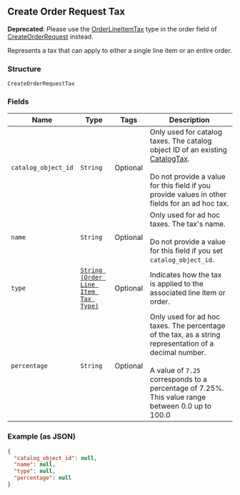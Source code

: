 ## Create Order Request Tax

__Deprecated__: Please use the [OrderLineItemTax](./models/order-line-item-tax.md) type in the
order field of [CreateOrderRequest](./models/create-order-request.md) instead.

Represents a tax that can apply to either a single line item or an entire order.

### Structure

`CreateOrderRequestTax`

### Fields

| Name | Type | Tags | Description |
|  --- | --- | --- | --- |
| `catalog_object_id` | `String` | Optional | Only used for catalog taxes. The catalog object ID of an existing [CatalogTax](./models/catalog-tax.md).<br><br>Do not provide a value for this field if you provide values in other fields for an ad hoc tax. |
| `name` | `String` | Optional | Only used for ad hoc taxes. The tax's name.<br><br>Do not provide a value for this field if you set `catalog_object_id`. |
| `type` | [`String (Order Line Item Tax Type)`](/doc/models/order-line-item-tax-type.md) | Optional | Indicates how the tax is applied to the associated line item or order. |
| `percentage` | `String` | Optional | Only used for ad hoc taxes. The percentage of the tax, as a string representation of a decimal number.<br><br>A value of `7.25` corresponds to a percentage of 7.25%. This value range between 0.0 up to 100.0 |

### Example (as JSON)

```json
{
  "catalog_object_id": null,
  "name": null,
  "type": null,
  "percentage": null
}
```

